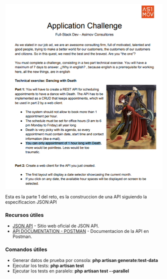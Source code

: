 ![Challenge Image](challenge/asimov-challenge-1.png)

Esta es la parte 1 del reto, es la construccion de una API siguiendo la especificacion JSON:API


### Recursos útiles

- [JSON API](https://jsonapi.org/) - Sitio web oficial de JSON API.
- [API DOCUMENTATION - POSTMAN](https://documenter.getpostman.com/view/20954385/2sA35K2g56#59f347bd-6633-4fc6-87dd-d20f3be11997) - Documentacion de la API en Postman.

### Comandos útiles

- Generar datos de prueba por consola: **php artisan generate:test-data**
- Ejecutar los tests: **php artisan test**
- Ejecutar los tests en paralelo: **php artisan test --parallel**




